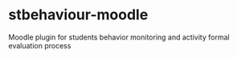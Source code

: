 # stbehaviour-moodle
Moodle plugin for students behavior monitoring and activity formal evaluation process
